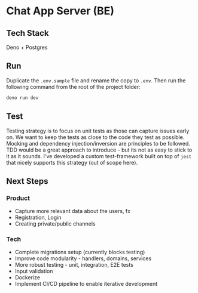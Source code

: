 # Chat App Server (BE)

## Tech Stack

Deno + Postgres

## Run

Duplicate the `.env.sample` file and rename the copy to `.env`. Then run the following command from the root of the project folder:

```bash
deno run dev
```

## Test

Testing strategy is to focus on unit tests as those can capture issues early on. We want to keep the tests as close to the code they test as possible. Mocking and dependency injection/inversion are principles to be followed. TDD would be a great approach to introduce - but its not as easy to stick to it as it sounds. I've developed a custom test-framework built on top of `jest` that nicely supports this strategy (out of scope here).

## Next Steps

### Product

- Capture more relevant data about the users, fx
- Registration, Login
- Creating private/public channels

### Tech

- Complete migrations setup (currently blocks testing)
- Improve code modularity - handlers, domains, services
- More robust testing - unit, integration, E2E tests
- Input validation
- Dockerize
- Implement CI/CD pipeline to enable iterative development
